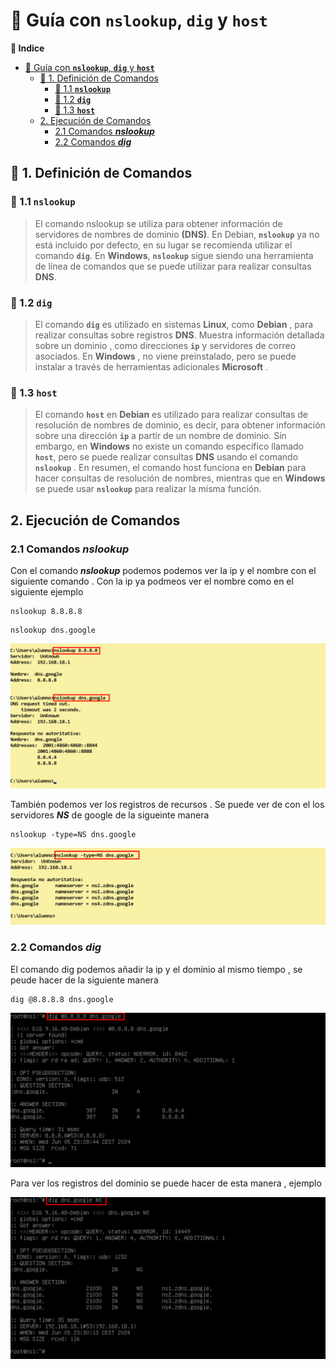 # 🚀 Guía con **`nslookup`**, **`dig`** y **`host`**

**📑 Indice** 
- [🚀 Guía con **`nslookup`**, **`dig`** y **`host`**](#-guía-con-nslookup-dig-y-host)
  - [📘 1. Definición de Comandos](#-1-definición-de-comandos)
    - [🧩 1.1 **`nslookup`**](#-11-nslookup)
    - [🧪 1.2 **`dig`**](#-12-dig)
    - [🧭 1.3 **`host`**](#-13-host)
  - [2. Ejecución de  Comandos](#2-ejecución-de--comandos)
    - [2.1 Comandos ***nslookup***](#21-comandos-nslookup)
    - [2.2 Comandos ***dig***](#22-comandos-dig)


## 📘 1. Definición de Comandos 

### 🧩 1.1 **`nslookup`**

>El comando nslookup se utiliza para obtener información de servidores de nombres de dominio **(DNS)**. En Debian, **`nslookup`** ya no está incluido por defecto, en su lugar se recomienda utilizar el comando **`dig`**. En **Windows**, **`nslookup`** sigue siendo una herramienta de línea de comandos que se puede utilizar para realizar consultas **DNS**.

### 🧪 1.2 **`dig`**

> El comando **`dig`** es utilizado en sistemas **Linux**, como **Debian** , para realizar consultas sobre registros **DNS**. Muestra información detallada sobre un dominio , como direcciones **`ip`** y servidores de correo asociados. En **Windows** , no viene preinstalado, pero se puede instalar a través de herramientas adicionales **Microsoft** .

### 🧭 1.3 **`host`**

>El comando **`host`** en **Debian** es utilizado para realizar consultas de resolución de nombres de dominio, es decir, para obtener información sobre una dirección **`ip`** a partir de un nombre de dominio. Sin embargo, en **Windows** no existe un comando específico llamado **`host`**, pero se puede realizar consultas **DNS** usando el comando **`nslookup`** . En resumen, el comando host funciona en **Debian** para hacer consultas de resolución de nombres, mientras que en **Windows** se puede usar **`nslookup`** para realizar la misma función.

## 2. Ejecución de  Comandos

### 2.1 Comandos ***nslookup***

Con el comando ***nslookup*** podemos podemos ver la ip y el nombre con el siguiente comando . Con la ip ya podmeos ver el nombre como en el siguiente ejemplo 

~~~
nslookup 8.8.8.8
~~~
~~~
nslookup dns.google
~~~


![Comando Nslokup - Nombre e ip](./img/consulta_nombre/1_nslookup_ip_nombre.png)

También podemos ver los registros de recursos . Se puede ver de con el los servidores ***NS*** de google de la sigueinte manera 

~~~
nslookup -type=NS dns.google
~~~

![Comando Nslokup - Registro NS](./img/consulta_nombre/2_nslookup_ns.png)


### 2.2 Comandos ***dig***

El comando dig podemos añadir la ip y el dominio al mismo tiempo , se peude hacer de la siguiente manera 

~~~
dig @8.8.8.8 dns.google
~~~

![Comando dig - Nombre e ip](./img/consulta_nombre/3_dig_nombre_ip.png)


Para ver los registros del dominio se puede hacer de esta manera , ejemplo 

![Comando dig - Registro NS](./img/consulta_nombre/4_dig_ns.png)
